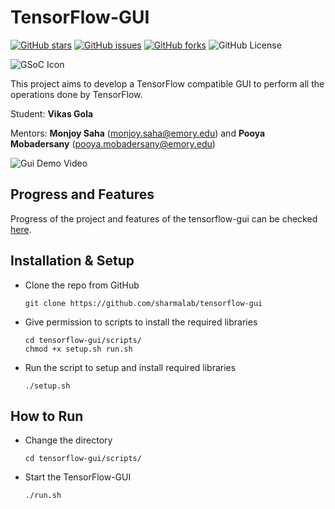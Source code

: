 
# TensorFlow-GUI
[![GitHub stars](https://img.shields.io/github/stars/sharmalab/tensorflow-gui)](https://github.com/sharmalab/tensorflow-gui/stargazers)
[![GitHub issues](https://img.shields.io/github/issues/sharmalab/tensorflow-gui)](https://github.com/sharmalab/tensorflow-gui/issues)
[![GitHub forks](https://img.shields.io/github/forks/sharmalab/tensorflow-gui)](https://github.com/sharmalab/tensorflow-gui/network)
![GitHub License](https://img.shields.io/github/license/sharmalab/tensorflow-gui)

![GSoC Icon](https://developers.google.com/open-source/gsoc/resources/downloads/GSoC-logo-horizontal-200.png)

This project aims to develop a TensorFlow compatible GUI to perform all the operations done by TensorFlow.

Student: **Vikas Gola**

Mentors: **Monjoy Saha** (monjoy.saha@emory.edu) and **Pooya Mobadersany** (pooya.mobadersany@emory.edu)

![Gui Demo Video](screenshots/shots.gif)

## Progress and Features
Progress of the project and features of the tensorflow-gui can be checked [here](https://github.com/sharmalab/tensorflow-gui/wiki/Progress). 

## Installation & Setup
- Clone the repo from GitHub
    ```
    git clone https://github.com/sharmalab/tensorflow-gui
    ```
- Give permission to scripts to install the required libraries
    ```  
    cd tensorflow-gui/scripts/
    chmod +x setup.sh run.sh
    ```
- Run the script to setup and install required libraries
    ```
    ./setup.sh
    ```
## How to Run
- Change the directory
    ```
    cd tensorflow-gui/scripts/
    ```
- Start the TensorFlow-GUI
    ```
    ./run.sh
    ```
